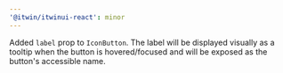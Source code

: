 ```yaml
---
'@itwin/itwinui-react': minor
---
```


Added `label` prop to `IconButton`. The label will be displayed visually as a tooltip when the button is hovered/focused and will be exposed as the button's accessible name.
